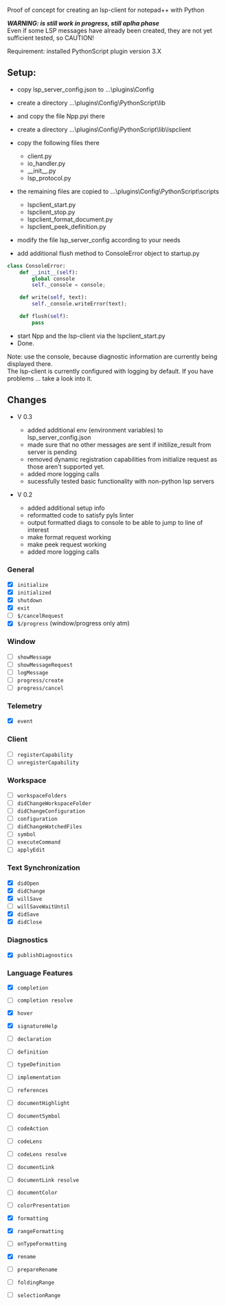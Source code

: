 
Proof of concept for creating an lsp-client for notepad++ with Python

***WARNING: is still work in progress, still aplha phase***  
Even if some LSP messages have already been created, they are not yet sufficient tested, so CAUTION!

Requirement: installed PythonScript plugin version 3.X

## Setup:  
-   copy lsp_server_config.json to ...\plugins\Config  
-   create a directory ...\plugins\Config\PythonScript\lib  
-   and copy the file Npp.pyi there  
-   create a directory ...\plugins\Config\PythonScript\lib\lspclient  
-   copy the following files there  
	- client.py  
	- io_handler.py  
	- \_\_init\_\_.py  
	- lsp_protocol.py  
-   the remaining files are copied to ...\plugins\Config\PythonScript\scripts  
	- lspclient_start.py  
	- lspclient_stop.py
	- lspclient_format_document.py
	- lspclient_peek_definition.py

-   modify the file lsp_server_config according to your needs  
-   add additional flush method to ConsoleError object to startup.py
~~~py
class ConsoleError:
    def __init__(self):
        global console
        self._console = console;

    def write(self, text):
        self._console.writeError(text);

    def flush(self):
        pass
~~~
  
- start Npp and the lsp-client via the lspclient_start.py  
- Done.  
	
Note: use the console, because diagnostic information are currently being displayed there.  
The lsp-client is currently configured with logging by default. If you have problems ... take a look into it.

## Changes  
-  V 0.3
    - added additional env (environment variables) to lsp_server_config.json
    - made sure that no other messages are sent if initilize_result from server is pending  
    - removed dynamic registration capabilities from initialize request as those aren't supported yet.  
    - added more logging calls  
    - sucessfully tested basic functionality with non-python lsp servers  
    
-  V 0.2
    - added additional setup info
    - reformatted code to satisfy pyls linter
    - output formatted diags to console to be able to jump to line of interest
    - make format request working
    - make peek request working
    - added more logging calls  
  
### General
- [x] `initialize`
- [x] `initialized`
- [x] `shutdown`
- [x] `exit`
- [ ] `$/cancelRequest`
- [x] `$/progress` (window/progress only atm)
### Window
- [ ] `showMessage`
- [ ] `showMessageRequest`
- [ ] `logMessage`
- [ ] `progress/create`
- [ ] `progress/cancel`
### Telemetry
- [x] `event`
### Client
- [ ] `registerCapability`
- [ ] `unregisterCapability`
### Workspace
- [ ] `workspaceFolders`
- [ ] `didChangeWorkspaceFolder`
- [ ] `didChangeConfiguration`
- [ ] `configuration`
- [ ] `didChangeWatchedFiles`
- [ ] `symbol`
- [ ] `executeCommand`
- [ ] `applyEdit`
### Text Synchronization
- [x] `didOpen`
- [x] `didChange`
- [x] `willSave`
- [ ] `willSaveWaitUntil`
- [x] `didSave`
- [x] `didClose`
### Diagnostics
- [x] `publishDiagnostics`
### Language Features
- [x] `completion`
- [ ] `completion resolve`
- [x] `hover`
- [x] `signatureHelp`
- [ ] `declaration`
- [ ] `definition`
- [ ] `typeDefinition`
- [ ] `implementation`
- [ ] `references`
- [ ] `documentHighlight`
- [ ] `documentSymbol`
- [ ] `codeAction`
- [ ] `codeLens`
- [ ] `codeLens resolve`
- [ ] `documentLink`
- [ ] `documentLink resolve`
- [ ] `documentColor`
- [ ] `colorPresentation`
- [x] `formatting`
- [x] `rangeFormatting`
- [ ] `onTypeFormatting`
- [x] `rename`
- [ ] `prepareRename`
- [ ] `foldingRange`
- [ ] `selectionRange`

